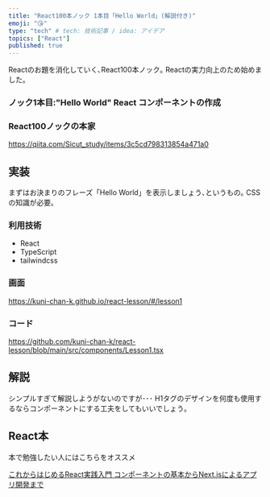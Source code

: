 ```yaml
---
title: "React100本ノック 1本目「Hello World」(解説付き)"
emoji: "😘"
type: "tech" # tech: 技術記事 / idea: アイデア
topics: ["React"]
published: true
---
```


Reactのお題を消化していく､React100本ノック｡
Reactの実力向上のため始めました｡

### ノック1本目:"Hello World" React コンポーネントの作成
### React100ノックの本家
https://qiita.com/Sicut_study/items/3c5cd798313854a471a0


## 実装
まずはお決まりのフレーズ「Hello World」を表示しましょう､というもの｡
CSSの知識が必要｡

### 利用技術
- React
- TypeScript
- tailwindcss

### 画面
https://kuni-chan-k.github.io/react-lesson/#/lesson1

### コード
https://github.com/kuni-chan-k/react-lesson/blob/main/src/components/Lesson1.tsx

## 解説
シンプルすぎて解説しようがないのですが･･･
H1タグのデザインを何度も使用するならコンポーネントにする工夫をしてもいいでしょう｡

## React本
本で勉強したい人にはこちらをオススメ

[これからはじめるReact実践入門 コンポーネントの基本からNext.jsによるアプリ開発まで](https://amzn.to/3KNrMwE)